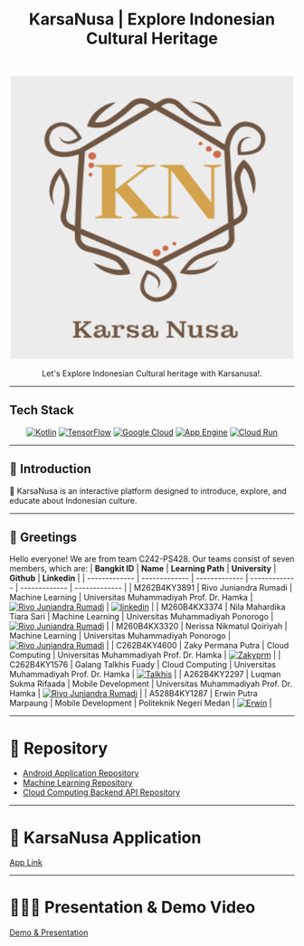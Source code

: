 <h1 align="center"> KarsaNusa | Explore Indonesian Cultural Heritage </h1> <br>
<p align="center">
  <a>
    <img alt="KarsaNusa" title="KarsaNusa" src="https://raw.githubusercontent.com/KarsaNusa/.github/main/profile/assets/logo.png" width="500" height="500">
  </a>
</p>

<p align="center">
  Let's Explore Indonesian Cultural heritage with Karsanusa!. 
</p>

---

## Tech Stack

<p align="center">
  <a href="https://kotlinlang.org/" target="_blank"><img src="https://img.shields.io/badge/Kotlin-0095D5?style=for-the-badge&logo=kotlin&logoColor=white" alt="Kotlin"></a>
  <a href="https://www.tensorflow.org/" target="_blank"><img src="https://img.shields.io/badge/TensorFlow-FF6F00?style=for-the-badge&logo=tensorflow&logoColor=white" alt="TensorFlow"></a>
  <a href="https://cloud.google.com/" target="_blank"><img src="https://img.shields.io/badge/Google_Cloud-4285F4?style=for-the-badge&logo=google-cloud&logoColor=white" alt="Google Cloud"></a>
  <a href="https://cloud.google.com/appengine" target="_blank"><img src="https://img.shields.io/badge/Google_App_Engine-4285F4?style=for-the-badge&logo=google-cloud&logoColor=white" alt="App Engine"></a>
  <a href="https://cloud.google.com/run" target="_blank"><img src="https://img.shields.io/badge/Cloud_Run-4285F4?style=for-the-badge&logo=google-cloud&logoColor=white" alt="Cloud Run"></a>
</p>

---

## 🤖 Introduction
🎨 KarsaNusa is an interactive platform designed to introduce, explore, and educate about Indonesian culture. 

---

## 👤 Greetings
Hello everyone! We are from team C242-PS428. Our teams consist of seven members, which are:
| **Bangkit ID** | **Name** | **Learning Path** | **University** | **Github** | **Linkedin** | 
| ------------- | ------------- | ------------- | ------------- | ------------- | ------------- |
| M262B4KY3891 | Rivo Juniandra Rumadi | Machine Learning | Universitas Muhammadiyah Prof. Dr. Hamka | [![Rivo Juniandra Rumadi](https://skillicons.dev/icons?i=github)](https://github.com/Leon24k) | [![linkedin](https://img.shields.io/badge/linkedin-0A66C2?style=for-the-badge&logo=linkedin&logoColor=white)](https://www.linkedin.com/in/rumadirivo/) |
| M260B4KX3374 | Nila Mahardika Tiara Sari | Machine Learning | Universitas Muhammadiyah Ponorogo | [![Rivo Juniandra Rumadi](https://skillicons.dev/icons?i=github)]() |
| M260B4KX3320 | Nerissa Nikmatul Qoiriyah | Machine Learning | Universitas Muhammadiyah Ponorogo | [![Rivo Juniandra Rumadi](https://skillicons.dev/icons?i=github)]() |
| C262B4KY4600 | Zaky Permana Putra | Cloud Computing | Universitas Muhammadiyah Prof. Dr. Hamka | [![Zakyprm](https://skillicons.dev/icons?i=github)](https://github.com/zakyprm) |
| C262B4KY1576 | Galang Talkhis Fuady | Cloud Computing | Universitas Muhammadiyah Prof. Dr. Hamka | [![Talkhis](https://skillicons.dev/icons?i=github)](https://github.com/Talkhis) |
| A262B4KY2297 | Luqman Sukma Rifaada | Mobile Development | Universitas Muhammadiyah Prof. Dr. Hamka | [![Rivo Juniandra Rumadi](https://skillicons.dev/icons?i=github)](https://github.com/Luqmnsr) |
| A528B4KY1287 | Erwin Putra Marpaung | Mobile Development | Politeknik Negeri Medan | [![Erwin](https://skillicons.dev/icons?i=github)](https://github.com/teungku-lak-beuras) |

---

# 📁 Repository
- [Android Application Repository](https://github.com/KarsaNusa/karsanusa-mobile-development.git)
- [Machine Learning Repository](https://github.com/KarsaNusa/karsanusa-machine-learning.git)
- [Cloud Computing Backend API Repository](https://github.com/KarsaNusa/karsanusa-api.git)

---

# 📱 KarsaNusa Application
[App Link](https://drive.google.com/drive/folders/1KY-MhyGYAjboMNCAq4VIrNWYqHqAwpca?usp=sharing)

---

# 👨🏻‍🏫 Presentation & Demo Video
[Demo & Presentation](https://www.canva.com/design/DAGY_3AZBCY/nABnuXIc1l1eDL0LzKJpxQ/view?utm_content=DAGY_3AZBCY&utm_campaign=designshare&utm_medium=link2&utm_source=uniquelinks&utlId=h9c189b97e2)
